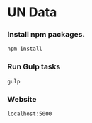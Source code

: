 # UN Data
### Install npm packages.
```
npm install
```
### Run Gulp tasks
```
gulp
```
### Website
```
localhost:5000
```


